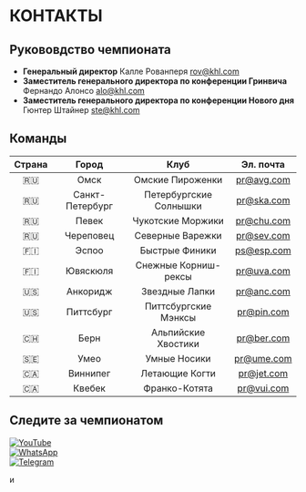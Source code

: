 # КОНТАКТЫ
## Рукововдство чемпионата
- **Генеральный директор** Калле Рованперя rov@khl.com
- **Заместитель генерального директора по конференции Гринвича** Фернандо Алонсо alo@khl.com
- **Заместитель генерального директора по конференции Нового дня** Гюнтер Штайнер ste@khl.com

## Команды

| Страна | Город | Клуб | Эл. почта |
|:--------:|:-------:|:-------------------------------:|:----------------------------:|
| 🇷🇺 | Омск | Омские Пироженки | pr@avg.com |
| 🇷🇺 | Санкт-Петербург | Петербургские Солнышки | pr@ska.com |
| 🇷🇺 | Певек | Чукотские Моржики |pr@chu.com |
| 🇷🇺 | Череповец | Северные Варежки | pr@sev.com |
| 🇫🇮 | Эспоо | Быстрые Финики | ps@esp.com |
| 🇫🇮 | Ювяскюля | Снежные Корниш-рексы | pr@uva.com |
| 🇺🇸 | Анкоридж | Звездные Лапки | pr@anc.com |
| 🇺🇸 | Питтсбург | Питтсбургские Мэнксы | pr@pin.com |
| 🇨🇭 | Берн | Альпийские Хвостики | pr@ber.com |
| 🇸🇪 | Умео | Умные Носики | pr@ume.com |
| 🇨🇦 | Виннипег | Летающие Когти | pr@jet.com |
| 🇨🇦 | Квебек | Франко-Котята | pr@vui.com |

## Следите за чемпионатом

[![YouTube](https://img.shields.io/badge/YouTube-red?style=for-the-badge&logo=youtube&logoColor=white)](https://youtube.com)  
[![WhatsApp](https://img.shields.io/badge/WhatsApp-green?style=for-the-badge&logo=whatsapp&logoColor=white)](https://wa.me)  
[![Telegram](https://img.shields.io/badge/Telegram-blue?style=for-the-badge&logo=telegram&logoColor=white)](https://t.me)

и

